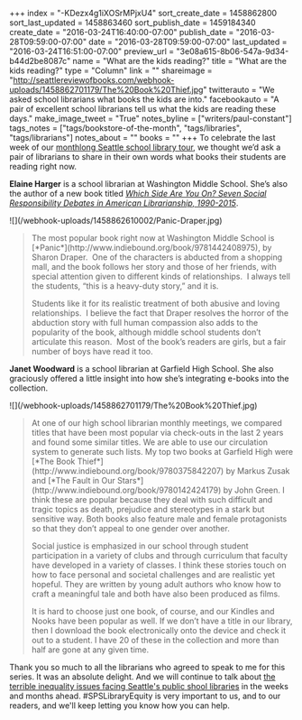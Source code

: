+++
index = "-KDezx4g1iXOSrMPjxU4"
sort_create_date = 1458862800
sort_last_updated = 1458863460
sort_publish_date = 1459184340
create_date = "2016-03-24T16:40:00-07:00"
publish_date = "2016-03-28T09:59:00-07:00"
date = "2016-03-28T09:59:00-07:00"
last_updated = "2016-03-24T16:51:00-07:00"
preview_url = "3e08a615-8b06-547a-9d34-b44d2be8087c"
name = "What are the kids reading?"
title = "What are the kids reading?"
type = "Column"
link = ""
shareimage = "http://seattlereviewofbooks.com/webhook-uploads/1458862701179/The%20Book%20Thief.jpg"
twitterauto = "We asked school librarians what books the kids are into."
facebookauto = "A pair of excellent school librarians tell us what the kids are reading these days."
make_image_tweet = "True"
notes_byline = ["writers/paul-constant"]
tags_notes = ["tags/bookstore-of-the-month", "tags/libraries", "tags/librarians"]
notes_about = ""
books = ""
+++
To celebrate the last week of our [monthlong Seattle school library tour](http://seattlereviewofbooks.com/notes/2016/03/21/heres-what-you-can-do-to-fight-the-inequality-in-seattle-public-schools-libraries/), we thought we’d ask a pair of librarians to share in their own words what books their students are reading right now. 

**Elaine Harger** is a school librarian at Washington Middle School. She’s also the author of a new book titled [*Which Side Are You On? Seven Social Responsibility Debates in American Librarianship, 1990-2015*](http://www.mcfarlandbooks.com/book-2.php?id=978-0-7864-9455-2).

<p class="image-left">![](/webhook-uploads/1458862610002/Panic-Draper.jpg)</p><blockquote><p>The most popular book right now at Washington Middle School is [*Panic*](http://www.indiebound.org/book/9781442408975), by Sharon Draper.  One of the characters is abducted from a shopping mall, and the book follows her story and those of her friends, with special attention given to different kinds of relationships.  I always tell the students, “this is a heavy-duty story,” and it is.</p> 

<p>Students like it for its realistic treatment of both abusive and loving relationships.  I believe the fact that Draper resolves the horror of the abduction story with full human compassion also adds to the popularity of the book, although middle school students don’t articulate this reason.  Most of the book’s readers are girls, but a fair number of boys have read it too.</p></blockquote>

**Janet Woodward** is a school librarian at Garfield High School. She also graciously offered a little insight into how she’s integrating e-books into the collection.

<p class="image-left">![](/webhook-uploads/1458862701179/The%20Book%20Thief.jpg)</p><blockquote><p>At one of our high school librarian monthly meetings, we compared titles that have been most popular via check-outs in the last 2 years and found some similar titles. We are able to use our circulation system to generate such lists. My top two books at Garfield High were [*The Book Thief*](http://www.indiebound.org/book/9780375842207) by Markus Zusak and [*The Fault in Our Stars*](http://www.indiebound.org/book/9780142424179) by John Green. I think these are popular because they deal with such difficult and tragic topics as death, prejudice and stereotypes in a stark but sensitive way. Both books also feature male and female protagonists so that they don’t appeal to one gender over another.</p>

<p>Social justice is emphasized in our school through student participation in a variety of clubs and through curriculum that faculty have developed in a variety of classes. I think these stories touch on how to face personal and societal challenges and are realistic yet hopeful. They are written by young adult authors who know how to craft a meaningful tale and both have also been produced as films.</p>

<p>It is hard to choose just one book, of course, and our Kindles and Nooks have been popular as well. If we don’t have a title in our library, then I download the book electronically onto the device and check it out to a student. I have 20 of these in the collection and more than half are gone at any given time.</p></blockquote>

Thank you so much to all the librarians who agreed to speak to me for this series. It was an absolute delight. And we will continue to talk about [the terrible inequality issues facing Seattle's public shool libraries](http://seattlereviewofbooks.com/notes/2016/03/21/heres-what-you-can-do-to-fight-the-inequality-in-seattle-public-schools-libraries/) in the weeks and months ahead. #SPSLibraryEquity is very important to us, and to our readers, and we'll keep letting you know how you can help.